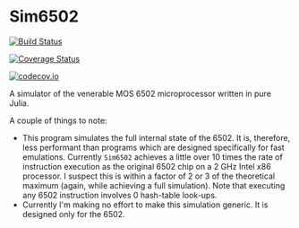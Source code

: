 # Sim6502

[![Build Status](https://travis-ci.org/ExpandingMan/Sim6502.jl.svg?branch=master)](https://travis-ci.org/ExpandingMan/Sim6502.jl)

[![Coverage Status](https://coveralls.io/repos/ExpandingMan/Sim6502.jl/badge.svg?branch=master&service=github)](https://coveralls.io/github/ExpandingMan/Sim6502.jl?branch=master)

[![codecov.io](http://codecov.io/github/ExpandingMan/Sim6502.jl/coverage.svg?branch=master)](http://codecov.io/github/ExpandingMan/Sim6502.jl?branch=master)

A simulator of the venerable MOS 6502 microprocessor written in pure Julia.

A couple of things to note:

- This program simulates the full internal state of the 6502.  It is, therefore, less performant than programs which are designed specifically for fast
    emulations.  Currently `Sim6502` achieves a little over 10 times the rate of instruction execution as the original 6502 chip on a 2 GHz Intel x86 processor.
    I suspect this is within a factor of 2 or 3 of the theoretical maximum (again, while achieving a full simulation).  Note that executing any 6502 instruction
    involves 0 hash-table look-ups.
- Currently I'm making no effort to make this simulation generic.  It is designed only for the 6502.

